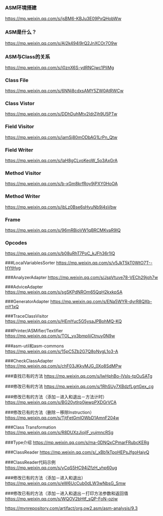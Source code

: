 ### ASM环境搭建
https://mp.weixin.qq.com/s/jsBM6-KBJu3E09PxQHobWw

### ASM是什么？
https://mp.weixin.qq.com/s/AI2k494I9rQ2JnXCOr7O9w

### ASM与Class的关系
https://mp.weixin.qq.com/s/i0znX6S-ydRNCjwc1PliMg


### Class File
https://mp.weixin.qq.com/s/6NNj8cdxsAMY5ZW0AtRWCw


### Class Vistor
https://mp.weixin.qq.com/s/DDhDuhMtv2IdrZjh9U5PTw


### Field Visitor
https://mp.weixin.qq.com/s/jamSj80mODbAG1LrPn_Qtw


### Field Writer
https://mp.weixin.qq.com/s/laH8gCLvoKeoW_5o3AxGrA


### Method Visitor
https://mp.weixin.qq.com/s/b-xGm8krfRoy9jPXY0HoOA

### Method Writer
https://mp.weixin.qq.com/s/ibLz0Bse6sHyuNb9j4sVbw


### Frame
https://mp.weixin.qq.com/s/96mRBioVW1qBRCMKvaR9lQ


### Opcodes
https://mp.weixin.qq.com/s/b08uRhT7PoC_kJFh36r1IQ

###LocalVariablesSorter
https://mp.weixin.qq.com/s/v5JkT5kT0WtO7T--HYtHyg

###AnalyzerAdapter
https://mp.weixin.qq.com/s/JspVtuve78-VECh29joh7w

###AdviceAdapter
https://mp.weixin.qq.com/s/sgSKPdNROm65QqH2kxkpSA

###GeneratorAdapter
https://mp.weixin.qq.com/s/ENa5WYR-dyrR8QXb-mY1xQ

###TraceClassVisitor
https://mp.weixin.qq.com/s/HEmYuc5G5ysaJPBohMQ-KQ

###Printer/ASMifier/Textifier
https://mp.weixin.qq.com/s/TOL_yx3bmpIiiCtnuy0N9w

###asm-util和asm-commons
https://mp.weixin.qq.com/s/15pC5Zb2G7Q8oNvgL1o3-A

###CheckClassAdapter
https://mp.weixin.qq.com/s/chF03JKkyMJG_0Xo8SdMPw

###查找已有的方法
https://mp.weixin.qq.com/s/IwHphBo-lVsls-tpOuSATg

###修改已有的方法
https://mp.weixin.qq.com/s/1RhSUy7XBdzfLgrtGex_cg

###修改已有的方法（添加－进入和退出－方法计时）
https://mp.weixin.qq.com/s/BG20ytlrp0jewpPXDGrVCA

###修改已有的方法（删除－移除Instruction）
https://mp.weixin.qq.com/s/TjtFetGmlOWbD1AmnF204w

###Class Transformation
https://mp.weixin.qq.com/s/R8DUXzJiojIF_vujmncRSg

###Type介绍
https://mp.weixin.qq.com/s/ma-0DNQxCPmarFRubcKERg

###ClassReader
https://mp.weixin.qq.com/s/_xBb1kTpoHEPsJfgoHajvQ

###ClassReader代码示例
https://mp.weixin.qq.com/s/yCqS5HC94iZfzH_vhp60ug

###修改已有的方法（添加－进入和退出）
https://mp.weixin.qq.com/s/eW6UcCub0dLW3wNbsG_Smw

###修改已有的方法（添加－进入和退出－打印方法参数和返回值
https://mp.weixin.qq.com/s/WQOV2bHtf_sQP-FoN-ozjw

https://mvnrepository.com/artifact/org.ow2.asm/asm-analysis/9.3
